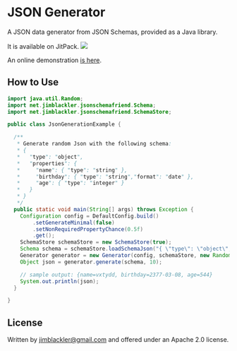 # JSON Generator

A JSON data generator from JSON Schemas, provided as a Java library.

It is available on JitPack.
[![](https://jitpack.io/v/net.jimblackler/jsongenerator.svg)](https://jitpack.io/#net.jimblackler/jsongenerator)

An online demonstration [is here](https://tryjsonschematypes.appspot.com/#generate).

## How to Use

```java
import java.util.Random;
import net.jimblackler.jsonschemafriend.Schema;
import net.jimblackler.jsonschemafriend.SchemaStore;

public class JsonGenerationExample {

  /**
   * Generate random Json with the following schema:
   * {
   *   "type": "object",
   *   "properties": {
   *     "name": { "type": "string" },
   *     "birthday": { "type": "string","format": "date" },
   *     "age": { "type": "integer" }
   *   }
   * }
   */
  public static void main(String[] args) throws Exception {
    Configuration config = DefaultConfig.build()
        .setGenerateMinimal(false)
        .setNonRequiredPropertyChance(0.5f)
        .get();
    SchemaStore schemaStore = new SchemaStore(true);
    Schema schema = schemaStore.loadSchemaJson("{ \"type\": \"object\", \"properties\": { \"name\": { \"type\": \"string\" }, \"birthday\": { \"type\": \"string\", \"format\": \"date\" }, \"age\": { \"type\": \"integer\" } } }");
    Generator generator = new Generator(config, schemaStore, new Random());
    Object json = generator.generate(schema, 10);

    // sample output: {name=vxtydd, birthday=2377-03-08, age=544}
    System.out.println(json);
  }

}
```

## License
Written by jimblackler@gmail.com and offered under an Apache 2.0 license.
